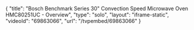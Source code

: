 {
    "title": "Bosch Benchmark Series 30\" Convection Speed Microwave Oven HMC80251UC - Overview",
    "type": "solo",
    "layout": "iframe-static",
    "videoId": "69863066",
    "url": "\/tvpembed\/69863066"
}